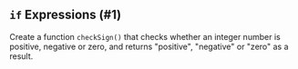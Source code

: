 ## `if` Expressions (#1)

Create a function `checkSign()` that checks whether an integer number is
positive, negative or zero, and returns "positive", "negative" or "zero" as a
result.